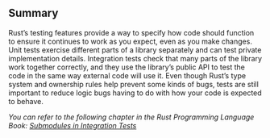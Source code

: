 ## Summary

Rust’s testing features provide a way to specify how code should function to
ensure it continues to work as you expect, even as you make changes. Unit tests
exercise different parts of a library separately and can test private
implementation details. Integration tests check that many parts of the library
work together correctly, and they use the library’s public API to test the code
in the same way external code will use it. Even though Rust’s type system and
ownership rules help prevent some kinds of bugs, tests are still important to
reduce logic bugs having to do with how your code is expected to behave.

_You can refer to the following chapter in the Rust Programming Language Book: [Submodules in Integration Tests](https://doc.rust-lang.org/stable/book/ch11-03-test-organization.html#submodules-in-integration-tests)_
